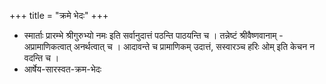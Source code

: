 +++
title = "क्रमे भेदः"
+++

- स्मार्ताः प्रारम्भे श्रीगुरुभ्यो नमः इति सर्वानुदात्तं पठन्ति पाठयन्ति च । तन्नेष्टं श्रीवैष्णवानाम् - अप्रामाणिकत्वात् अनर्थत्वात् च । आदावन्ते च प्रामाणिकम् उदात्तं, सस्वारञ्च हरिः ओम् इति केचन न वदन्ति च ।
- आर्षेय-सारस्वत-क्रम-भेदः

